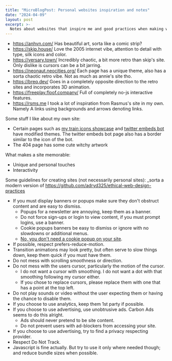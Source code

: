 ```yaml
---
title: "MicroBlogPost: Personal websites inspiration and notes"
date: "2024-04-09"
layout: post
excerpt: >-
  Notes about websites that inspire me and good practices when making websites
---
```


- <https://anhvn.com/> Has beautiful art, sorta like a comic strip?
- <https://skip.house/> Love the 2005 internet vibe, attention to detail with type, silk icons and color.
- <https://versary.town/> Incredibly chaotic, a bit more retro than skip's site. Only dislike is cursors can be a bit jarring.
- <https://neonaut.neocities.org/> Each page has a unique theme, also has a sorta chaotic retro vibe. Not as much as annie's site tho.
- <https://breq.dev/> Goes in a completely opposite direction to the retro sites and incorporates 3D animation.
- <https://freeplay.floof.company/> Full of completely no-js interactive features.
- <https://rsms.me> I took a lot of inspiration from Rasmus's site in my own. Namely A links using backgrounds and arrows denoting links.

Some stuff I like about my own site:

- Certain pages such as [my train icons showcase](/things/trains) and [twitter embeds bot](https://adryd.com/things/twitter-embeds/) have modified themes. The twitter embeds bot page also has a border similar to the icon of the bot.
- The 404 page has some cute witchy artwork

What makes a site memorable:

- Unique and personal touches
- Interactivity

Some guidelines for creating sites (not necessarily personal sites):
\_sorta a modern version of <https://github.com/adryd325/ethical-web-design-practices>

- If you must display banners or popups make sure they don't obstruct content and are easy to dismiss.
  - Popups for a newsletter are annoying, keep them as a banner.
  - Do not force sign-ups or login to view content, if you must prompt logins, use a banner.
  - Cookie popups banners be easy to dismiss or ignore with no slowdowns or additional menus.
  - [No, you don't need a cookie popup on your site](https://www.indiehackers.com/post/no-you-dont-need-a-cookie-popup-on-your-site-f932fd87ac).
- If possible, respect prefers-reduce-motion.
- Transition animations may look pretty, but often serve to slow things down, keep them quick if you must have them.
- Do not mess with scrolling smoothness or direction.
- Do not mess with the users cursor, particularly the motion of the cursor.
  - I do not want a cursor with smoothing. I do not want a dot with that smoothing following my cursor either.
  - If you chose to replace cursors, please replace them with one that has a point at the top left.
- Do not play sounds or video without the user expecting them or having the chance to disable them.
- If you choose to use analytics, keep them 1st party if possible.
- If you choose to use advertising, use unobtrusive ads. Carbon Ads seems to do this alright.
  - Ads should never pretend to be site content.
  - Do not prevent users with ad-blockers from accessing your site.
- If you choose to use advertising, try to find a privacy respecting provider.
- Respect Do Not Track.
- Javascript is fine actually. But try to use it only where needed though; and reduce bundle sizes when possible.
